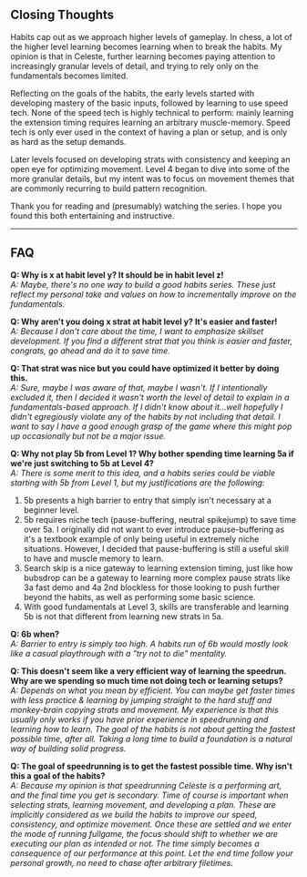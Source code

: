 ## Closing Thoughts

Habits cap out as we approach higher levels of gameplay. In chess, a lot of the higher level learning becomes learning when to break the habits. My opinion is that in Celeste, further learning becomes paying attention to increasingly granular levels of detail, and trying to rely only on the fundamentals becomes limited.

Reflecting on the goals of the habits, the early levels started with developing mastery of the basic inputs, followed by learning to use speed tech. None of the speed tech is highly technical to perform: mainly learning the extension timing requires learning an arbitrary muscle-memory. Speed tech is only ever used in the context of having a plan or setup, and is only as hard as the setup demands.

Later levels focused on developing strats with consistency and keeping an open eye for optimizing movement. Level 4 began to dive into some of the more granular details, but my intent was to focus on movement themes that are commonly recurring to build pattern recognition.

Thank you for reading and (presumably) watching the series. I hope you found this both entertaining and instructive.

---

## FAQ

**Q: Why is x at habit level y? It should be in habit level z!**  
*A: Maybe, there's no one way to build a good habits series. These just reflect my personal take and values on how to incrementally improve on the fundamentals.*

**Q: Why aren't you doing x strat at habit level y? It's easier and faster!**  
*A: Because I don't care about the time, I want to emphasize skillset development. If you find a different strat that you think is easier and faster, congrats, go ahead and do it to save time.*

**Q: That strat was nice but you could have optimized it better by doing this.**  
*A: Sure, maybe I was aware of that, maybe I wasn't. If I intentionally excluded it, then I decided it wasn't worth the level of detail to explain in a fundamentals-based approach. If I didn't know about it...well hopefully I didn't egregiously violate any of the habits by not including that detail. I want to say I have a good enough grasp of the game where this might pop up occasionally but not be a major issue.*

**Q: Why not play 5b from Level 1? Why bother spending time learning 5a if we're just switching to 5b at Level 4?**  
*A: There is some merit to this idea, and a habits series could be viable starting with 5b from Level 1, but my justifications are the following:*
1. 5b presents a high barrier to entry that simply isn't necessary at a beginner level.
2. 5b requires niche tech (pause-buffering, neutral spikejump) to save time over 5a. I originally did not want to ever introduce pause-buffering as it's a textbook example of only being useful in extremely niche situations. However, I decided that pause-buffering is still a useful skill to have and muscle memory to learn.
3. Search skip is a nice gateway to learning extension timing, just like how bubsdrop can be a gateway to learning more complex pause strats like 3a fast demo and 4a 2nd blockless for those looking to push further beyond the habits, as well as performing some basic science.
4. With good fundamentals at Level 3, skills are transferable and learning 5b is not that different from learning new strats in 5a.

**Q: 6b when?**  
*A: Barrier to entry is simply too high. A habits run of 6b would mostly look like a casual playthrough with a "try not to die" mentality.*

**Q: This doesn't seem like a very efficient way of learning the speedrun. Why are we spending so much time not doing tech or learning setups?**  
*A: Depends on what you mean by efficient. You can maybe get faster times with less practice & learning by jumping straight to the hard stuff and monkey-brain copying strats and movement. My experience is that this usually only works if you have prior experience in speedrunning and learning how to learn. The goal of the habits is not about getting the fastest possible time, after all. Taking a long time to build a foundation is a natural way of building solid progress.*

**Q: The goal of speedrunning is to get the fastest possible time. Why isn't this a goal of the habits?**  
*A: Because my opinion is that speedrunning Celeste is a performing art, and the final time you get is secondary. Time of course is important when selecting strats, learning movement, and developing a plan. These are implicitly considered as we build the habits to improve our speed, consistency, and optimize movement. Once these are settled and we enter the mode of running fullgame, the focus should shift to whether we are executing our plan as intended or not. The time simply becomes a consequence of our performance at this point. Let the end time follow your personal growth, no need to chase after arbitrary filetimes.*
